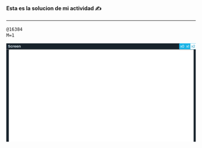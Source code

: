 #### Esta es la solucion de mi actividad ✍️
---

```assembly
@16384
M=1
```

![image](../../../../assets/Actividad1.10.png)